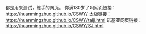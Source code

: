 都是用来测试，练手的网页。
你满180岁了吗网页链接：https://huanmingzhuo.github.io/CSWY/
太极链接：https://huanmingzhuo.github.io/CSWY/taiji.html
诺基亚网页链接：https://huanmingzhuo.github.io/CSWY/SJ.html